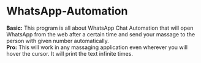 # WhatsApp-Automation
**Basic:** This program is all about WhatsApp Chat Automation that will open WhatsApp from the web after a certain time and send your massage to the person with given number automatically.<br>
**Pro:** This will work in any massaging application even wherever you will hover the cursor. It will print the text infinite times.
